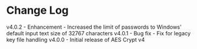 # Change Log

v4.0.2 - Enhancement
    - Increased the limit of passwords to Windows' default input text
      size of 32767 characters
v4.0.1 - Bug fix
    - Fix for legacy key file handling
v4.0.0 - Initial release of AES Crypt v4
